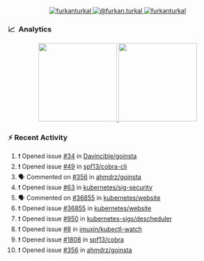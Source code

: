 <p align="center">
  <a href="https://linkedin.com/in/furkanturkal" target="blank">
    <img src="https://img.shields.io/badge/linkedin-%230077B5.svg?&style=for-the-badge&logo=linkedin&logoColor=white" alt="furkanturkal" />
  </a>
  <a href="https://medium.com/@furkan.turkal" target="blank">
    <img src="https://img.shields.io/badge/medium-%2312100E.svg?&style=for-the-badge&logo=medium&logoColor=white" alt="@furkan.turkal" />
  </a>
  <a href="https://twitter.com/furkanturkaI" target="blank">
    <img src="https://img.shields.io/badge/Twitter-1DA1F2?style=for-the-badge&logo=twitter&logoColor=white" alt="furkanturkaI" />
  </a>
</p>

### 📈 &nbsp;Analytics

<p align="center">
  <a href="https://coderstats.net/github/#Dentrax">
    <img height="180em" src="https://github-readme-stats-eight-theta.vercel.app/api?username=Dentrax&show_icons=true&theme=algolia&include_all_commits=true&count_private=true&line_height=26"/>
    <img height="180em" src="https://github-readme-stats-eight-theta.vercel.app/api/top-langs/?username=Dentrax&layout=compact&langs_count=8&theme=algolia&line_height=26"/>
  </a>
</p>

### :zap: Recent Activity

<!--START_SECTION:activity-->
1. ❗️ Opened issue [#34](https://github.com/Davincible/goinsta/issues/34) in [Davincible/goinsta](https://github.com/Davincible/goinsta)
2. ❗️ Opened issue [#49](https://github.com/spf13/cobra-cli/issues/49) in [spf13/cobra-cli](https://github.com/spf13/cobra-cli)
3. 🗣 Commented on [#356](https://github.com/ahmdrz/goinsta/issues/356) in [ahmdrz/goinsta](https://github.com/ahmdrz/goinsta)
4. ❗️ Opened issue [#63](https://github.com/kubernetes/sig-security/issues/63) in [kubernetes/sig-security](https://github.com/kubernetes/sig-security)
5. 🗣 Commented on [#36855](https://github.com/kubernetes/website/issues/36855) in [kubernetes/website](https://github.com/kubernetes/website)
6. ❗️ Opened issue [#36855](https://github.com/kubernetes/website/issues/36855) in [kubernetes/website](https://github.com/kubernetes/website)
7. ❗️ Opened issue [#950](https://github.com/kubernetes-sigs/descheduler/issues/950) in [kubernetes-sigs/descheduler](https://github.com/kubernetes-sigs/descheduler)
8. ❗️ Opened issue [#8](https://github.com/imuxin/kubectl-watch/issues/8) in [imuxin/kubectl-watch](https://github.com/imuxin/kubectl-watch)
9. ❗️ Opened issue [#1808](https://github.com/spf13/cobra/issues/1808) in [spf13/cobra](https://github.com/spf13/cobra)
10. ❗️ Opened issue [#356](https://github.com/ahmdrz/goinsta/issues/356) in [ahmdrz/goinsta](https://github.com/ahmdrz/goinsta)
<!--END_SECTION:activity-->
